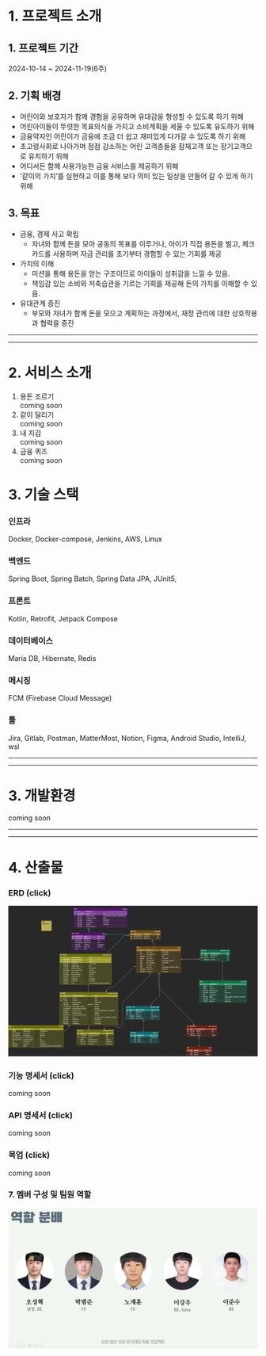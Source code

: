 # 1. 프로젝트 소개  
## 1. 프로젝트 기간
2024-10-14 ~ 2024-11-19(6주)
## 2. 기획 배경
- 어린이와 보호자가 함께 경험을 공유하며 유대감을 형성할 수 있도록 하기 위해
- 어린아이들이 뚜렷한 목표의식을 가지고 소비계획을 세울 수 있도록 유도하기 위해
- 금융약자인 어린이가 금융에 조금 더 쉽고 재미있게 다가갈 수 있도록 하기 위해
- 초고령사회로 나아가며 점점 감소하는 어린 고객층들을 잠재고객 또는 장기고객으로 유치하기 위해
- 어디서든 함께 사용가능한 금융 서비스를 제공하기 위해
- ‘같이의 가치’를 실현하고 이를 통해 보다 의미 있는 일상을 만들어 갈 수 있게 하기 위해
## 3. 목표
- 금융, 경제 사고 확립
    - 자녀와 함께 돈을 모아 공동의 목표를 이루거나, 아이가 직접 용돈을 벌고, 체크카드를 사용하며 자금 관리를 초기부터 경험할 수 있는 기회를 제공
- 가치의 이해
    - 미션을 통해 용돈을 얻는 구조이므로 아이들이 성취감을 느낄 수 있음.
    - 책임감 있는 소비와 저축습관을 기르는 기회를 제공해 돈의 가치를 이해할 수 있음.
- 유대관계 증진
    - 부모와 자녀가 함께 돈을 모으고 계획하는 과정에서, 재정 관리에 대한 상호작용과 협력을 증진
---
---
# 2. 서비스 소개
1. 용돈 조르기<br>
coming soon
2. 같이 달리기<br>
coming soon
3. 내 지갑<br>
coming soon
4. 금융 퀴즈<br>
coming soon
# 3. 기술 스택
### 인프라
Docker, Docker-compose, Jenkins, AWS, Linux
### 백엔드
Spring Boot, Spring Batch, Spring Data JPA, JUnit5, 
### 프론트
Kotlin, Retrofit, Jetpack Compose
### 데이터베이스
Maria DB, Hibernate, Redis
### 메시징
FCM (Firebase Cloud Message)
### 툴
Jira, Gitlab, Postman, MatterMost, Notion, Figma, Android Studio, IntelliJ, wsl

---
---

# 3. 개발환경
coming soon

---
---

# 4. 산출물
### ERD (click)
![Kid's Wallet_erd.png](/readme_img/Kid's%20Wallet_erd.png)
### 기능 명세서 (click)
coming soon
### API 명세서 (click)
coming soon
### 목업 (click)
coming soon
### 7. 멤버 구성 및 팀원 역할
![member.png](/readme_img/member.png)